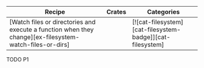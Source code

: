 | Recipe | Crates | Categories |
|--------|--------|------------|
| [Watch files or directories and execute a function when they change][ex-filesystem-watch-files-or-dirs] |  | [![cat-filesystem][cat-filesystem-badge]][cat-filesystem] |

<div class="hidden">
TODO P1
</div>
